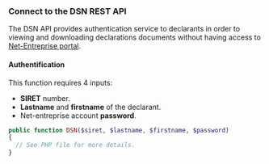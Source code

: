 ### Connect to the DSN REST API  
The DSN API provides authentication service to declarants in order to  viewing and downloading declarations documents without having access to [Net-Entreprise portal](https://www.net-entreprises.fr/).

#### Authentification
This function requires 4 inputs:  
- **SIRET** number.
- **Lastname** and **firstname** of the declarant.
- Net-entreprise account **password**.

```php
public function DSN($siret, $lastname, $firstname, $password)
{
  // See PHP file for more details.
}
